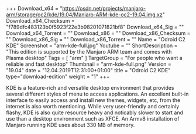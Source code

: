 +++
Download_x64 = "https://osdn.net/projects/manjaro-arm/storage/oc2/kde/19.04/Manjaro-ARM-kde-oc2-19.04.img.xz"
Download_x64_Checksum = "f789dfc483123b0f5923f22e3b98201071821bf8"
Download_x64_Sig = ""
Download_x64_Torrent = ""
Download_x86 = ""
Download_x86_Checksum = ""
Download_x86_Sig = ""
Download_x86_Torrent = ""
Name = "Odroid C2 KDE"
Screenshot = "arm-kde-full.jpg"
Youtube = ""
ShortDescription = "This edition is supported by the Manjaro ARM team and comes with Plasma desktop"
Tags = [ "arm" ]
TargetGroup = "For people who want a reliable and fast desktop"
Thumbnail = "arm-kde-full.png"
Version = "19.04"
date = "12.04.2019T12:31:00+01:00"
title = "Odroid C2 KDE"
type="download-edition"
weight = "1"
+++

KDE is a feature-rich and versatile desktop environment that provides several different styles of menu to access applications. An excellent built-in interface to easily access and install new themes, widgets, etc, from the internet is also worth mentioning. While very user-friendly and certainly flashy, KDE is also quite resource heavy and noticably slower to start and use than a desktop environment such as XFCE. An Armv8 installation of Manjaro running KDE uses about 330 MB of memory.

